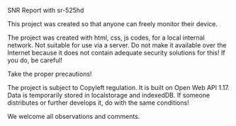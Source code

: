 SNR Report with sr-525hd

This project was created so that anyone can freely monitor their device.

The project was created with html, css, js codes, for a local internal network. Not suitable for use via a server. Do not make it available over the Internet because it does not contain adequate security solutions for this! If you do, be careful! 

Take the proper precautions!

The project is subject to Copyleft regulation. It is built on Open Web API 1.17. Data is temporarily stored in localstorage and indexedDB. If someone distributes or further develops it, do with the same conditions!

We welcome all observations and comments.
